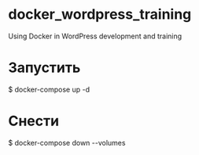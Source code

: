 # docker_wordpress_training
Using Docker in WordPress development and training

# Запустить
$ docker-compose up -d

# Снести
$ docker-compose down --volumes

